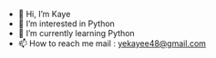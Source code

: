 - 👋 Hi, I’m Kaye
- 👀 I’m interested in Python
- 🌱 I’m currently learning Python
- 📫 How to reach me mail : yekayee48@gmail.com

<!---
kikybulin/kikybulin is a ✨ special ✨ repository because its `README.md` (this file) appears on your GitHub profile.
You can click the Preview link to take a look at your changes.
--->
